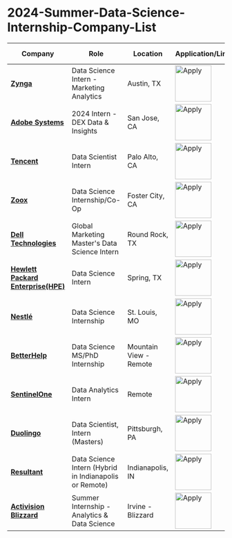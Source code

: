 # 2024-Summer-Data-Science-Internship-Company-List


| Company | Role | Location | Application/Link | Date Posted |
| ------- | ---- | -------- | ---------------- | ----------- |
| **[Zynga](https://utaustin.joinhandshake.com/stu/employers/21247)** |Data Science Intern - Marketing Analytics|Austin, TX| <a href="https://boards.greenhouse.io/zyngaearlycareers/jobs/5020397004"><img src="https://i.imgur.com/w6lyvuC.png" width="84" alt="Apply"></a> | Dec 07 |
| **[Adobe Systems](https://utaustin.joinhandshake.com/stu/employers/15554)** |2024 Intern - DEX Data & Insights|San Jose, CA | <a href="https://careers.adobe.com/us/en/job/ADOBUSR141478EXTERNALENUS/2024-Intern---DEX-Data---Insights"><img src="https://i.imgur.com/w6lyvuC.png" width="84" alt="Apply"></a> | Nov 01|
| **[Tencent](https://careers.tencent.com/en-us/home.html)** |Data Scientist Intern|Palo Alto, CA | <a href="https://tencent.wd1.myworkdayjobs.com/en-US/Tencent_Careers/job/US-Palo-Alto/Data-Scientist-Intern_R102380?source=10100001"><img src="https://i.imgur.com/w6lyvuC.png" width="84" alt="Apply"></a> | Dec 18 |
| **[Zoox](https://zoox.com/careers)** |Data Science Internship/Co-Op|Foster City, CA| <a href="https://jobs.lever.co/zoox/9309308c-4af1-4696-a24b-c699d2c316b5?source=6"><img src="https://i.imgur.com/w6lyvuC.png" width="84" alt="Apply"></a> | Reposted Dec 01 |
| **[Dell Technologies](https://utaustin.joinhandshake.com/stu/employers/13861)** |Global Marketing Master's Data Science Intern|Round Rock, TX| <a href="https://dell.wd1.myworkdayjobs.com/ExternalNonPublic/job/Round-Rock-Texas-United-States/Global-Marketing-Master-s-Data-Science-Intern_R233891"><img src="https://i.imgur.com/w6lyvuC.png" width="84" alt="Apply"></a> | Sep 26 |
| **[Hewlett Packard Enterprise(HPE)](https://utaustin.joinhandshake.com/stu/employers/46457)** |Data Science Intern|Spring, TX| <a href="https://hpe.wd5.myworkdayjobs.com/Jobsathpe/login?redirect=%2FJobsathpe%2Fjob%2FSpring-Texas-United-States-of-America%2FData-Science-Intern_1160954-1%2Fapply%3Fsource%3DHandshake_Network"><img src="https://i.imgur.com/w6lyvuC.png" width="84" alt="Apply"></a> | Sep 01 |
| **[Nestlé](https://ai-jobs.net/jobs-at-nestle/)** | Data Science Internship | St. Louis, MO | <a href="https://jobdetails.nestle.com/job/St_-Louis-Data-Science-Internship-MO-63102/1005225601/?ref=ai-jobs.net&source=ai-jobs.net&utm_source=ai-jobs.net&utm_campaign=ai-jobs.net"><img src="https://i.imgur.com/w6lyvuC.png" width="84" alt="Apply"></a> | Dec 11 |
| **[BetterHelp](https://ai-jobs.net/jobs-at-betterhelp/)** | Data Science MS/PhD Internship | Mountain View - Remote | <a href="https://apply.workable.com/betterhelp/j/D56B23DD77/apply/?ref=ai-jobs.net&source=ai-jobs.net&utm_source=ai-jobs.net&utm_campaign=ai-jobs.net"><img src="https://i.imgur.com/w6lyvuC.png" width="84" alt="Apply"></a> | Dec 16 |
| **[SentinelOne](https://ai-jobs.net/jobs-at-sentinelone/)** | Data Analytics Intern | Remote | <a href="https://www.sentinelone.com/jobs/?gh_jid=5818536003&ref=ai-jobs.net&source=ai-jobs.net&utm_source=ai-jobs.net&utm_campaign=ai-jobs.net"><img src="https://i.imgur.com/w6lyvuC.png" width="84" alt="Apply"></a> | Dec 14 |
| **[Duolingo](https://ai-jobs.net/jobs-at-duolingo/)** |Data Scientist, Intern (Masters) |Pittsburgh, PA| <a href="https://boards.greenhouse.io/duolingo/jobs/7057891002?ref=ai-jobs.net&source=ai-jobs.net&utm_source=ai-jobs.net&utm_campaign=ai-jobs.net"><img src="https://i.imgur.com/w6lyvuC.png" width="84" alt="Apply"></a> | Dec 11 |
| **[Resultant](https://ai-jobs.net/jobs-at-resultant/)** |Data Science Intern (Hybrid in Indianapolis or Remote) |Indianapolis, IN| <a href="https://jobs.smartrecruiters.com/Resultant/743999948500208-data-science-intern-hybrid-in-indianapolis-or-remote-?ref=ai-jobs.net&source=ai-jobs.net&utm_source=ai-jobs.net&utm_campaign=ai-jobs.net"><img src="https://i.imgur.com/w6lyvuC.png" width="84" alt="Apply"></a> | Dec 10 |
| **[Activision Blizzard](https://ai-jobs.net/jobs-at-activision-blizzard/)** |Summer Internship - Analytics & Data Science |Irvine - Blizzard| <a href="https://activision.wd1.myworkdayjobs.com/en-US/External/job/Irvine---Blizzard---Blizzard-Way/XMLNAME-2024-US-Summer-Internship---Analytics---Data-Science_R021985-2?ref=ai-jobs.net&source=ai-jobs.net&utm_source=ai-jobs.net&utm_campaign=ai-jobs.net"><img src="https://i.imgur.com/w6lyvuC.png" width="84" alt="Apply"></a> | Dec 09 |







